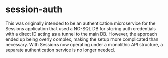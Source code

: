 # session-auth

This was originally intended to be an authentication microservice for the Sessions application that used a NO-SQL DB for storing auth credentials with a direct ID acting as a tunnel to the main DB. However, the approach ended up being overly complex, making the setup more complicated than necessary. With Sessions now operating under a monolithic API structure, a separate authentication service is no longer needed.
